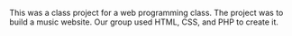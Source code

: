 This was a class project for a web programming class. 
The project was to build a music website.
Our group used HTML, CSS, and PHP to create it.
